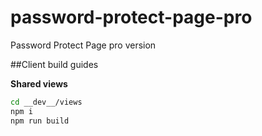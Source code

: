 # password-protect-page-pro

Password Protect Page pro version

##Client build guides

**Shared views**
```bash
cd __dev__/views
npm i
npm run build
```

